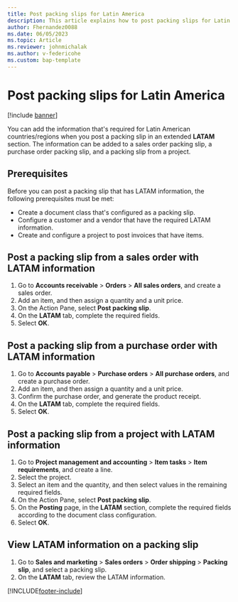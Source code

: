 ```yaml
---
title: Post packing slips for Latin America
description: This article explains how to post packing slips for Latin America.
author: Fhernandez0088
ms.date: 06/05/2023
ms.topic: Article
ms.reviewer: johnmichalak
ms.author: v-federicohe 
ms.custom: bap-template
---
```


# Post packing slips for Latin America

[!include [banner](../../includes/banner.md)]

You can add the information that's required for Latin American countries/regions when you post a packing slip in an extended **LATAM** section. The information can be added to a sales order packing slip, a purchase order packing slip, and a packing slip from a project.

## Prerequisites

Before you can post a packing slip that has LATAM information, the following prerequisites must be met:

- Create a document class that's configured as a packing slip.
- Configure a customer and a vendor that have the required LATAM information.
- Create and configure a project to post invoices that have items.

## Post a packing slip from a sales order with LATAM information

1. Go to **Accounts receivable** \> **Orders** \> **All sales orders**, and create a sales order.
2. Add an item, and then assign a quantity and a unit price.
3. On the Action Pane, select **Post packing slip**.
4. On the **LATAM** tab, complete the required fields.
5. Select **OK**.

## Post a packing slip from a purchase order with LATAM information

1. Go to **Accounts payable** \> **Purchase orders** \> **All purchase orders**, and create a purchase order.
2. Add an item, and then assign a quantity and a unit price.
3. Confirm the purchase order, and generate the product receipt.
4. On the **LATAM** tab, complete the required fields.
5. Select **OK**.

## Post a packing slip from a project with LATAM information

1. Go to **Project management and accounting** \> **Item tasks** \> **Item requirements**, and create a line.
2. Select the project.
3. Select an item and the quantity, and then select values in the remaining required fields.
4. On the Action Pane, select **Post packing slip**.
5. On the **Posting** page, in the **LATAM** section, complete the required fields according to the document class configuration.
6. Select **OK**.

## View LATAM information on a packing slip

1. Go to **Sales and marketing** \> **Sales orders** \> **Order shipping** \> **Packing slip**, and select a packing slip.
2. On the **LATAM** tab, review the LATAM information.

[!INCLUDE[footer-include](../../../includes/footer-banner.md)]
